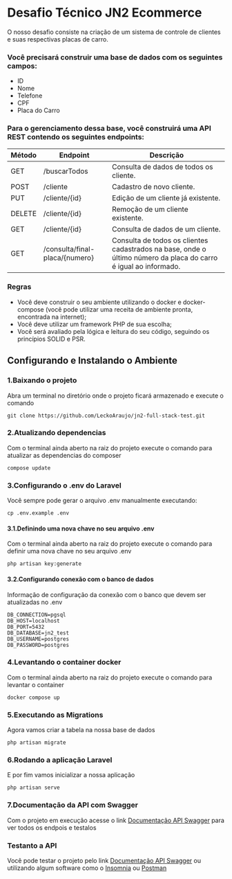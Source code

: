 # Desafio Técnico JN2 Ecommerce

O nosso desafio consiste na criação de um sistema de controle de clientes e suas respectivas placas de carro.

### Você precisará construir uma base de dados com os seguintes campos:

* ID
* Nome
* Telefone
* CPF
* Placa do Carro

### Para o gerenciamento dessa base, você construirá uma API REST contendo os seguintes endpoints:

Método   | Endpoint                       | Descrição
-------- | -----------------------------  | ----------
GET      | /buscarTodos                   | Consulta de dados de todos os cliente.
POST     | /cliente                       | Cadastro de novo cliente.
PUT      | /cliente/{id}                  | Edição de um cliente já existente.
DELETE   | /cliente/{id}                  | Remoção de um cliente existente.
GET      | 	/cliente/{id}                 | Consulta de dados de um cliente.
GET      | /consulta/final-placa/{numero} | Consulta de todos os clientes cadastrados na base, onde o último número da placa do carro é igual ao informado.

### Regras

* Você deve construir o seu ambiente utilizando o docker e docker-compose (você pode utilizar uma receita de ambiente pronta, encontrada na internet);
* Você deve utilizar um framework PHP de sua escolha;
* Você será avaliado pela lógica e leitura do seu código, seguindo os princípios SOLID e PSR.

## Configurando e Instalando o Ambiente

### 1.Baixando o projeto

Abra um terminal no diretório onde o projeto ficará armazenado e execute o comando

~~~ Git
git clone https://github.com/LeckoAraujo/jn2-full-stack-test.git
~~~

### 2.Atualizando dependencias

Com o terminal ainda aberto na raiz do projeto execute o comando para atualizar as dependencias do composer

~~~ Composer
compose update
~~~

### 3.Configurando o .env do Laravel

Você sempre pode gerar o arquivo .env manualmente executando:

~~~ Artisan
cp .env.example .env
~~~

#### 3.1.Definindo uma nova chave no seu arquivo .env

Com o terminal ainda aberto na raiz do projeto execute o comando para definir uma nova chave no seu arquivo .env

~~~ Artisan
php artisan key:generate
~~~

#### 3.2.Configurando conexão com o banco de dados

Informação de configuração da conexão com o banco que devem ser atualizadas no .env

~~~
DB_CONNECTION=pgsql
DB_HOST=localhost
DB_PORT=5432
DB_DATABASE=jn2_test
DB_USERNAME=postgres
DB_PASSWORD=postgres
~~~

### 4.Levantando o container docker

Com o terminal ainda aberto na raiz do projeto execute o comando para levantar o container

~~~ Docker
docker compose up
~~~

### 5.Executando as Migrations

Agora vamos criar a tabela na nossa base de dados

~~~ Artisan
php artisan migrate
~~~

### 6.Rodando a aplicação Laravel

E por fim vamos inicializar a nossa aplicação

~~~ Artisan
php artisan serve
~~~

### 7.Documentação da API com Swagger

Com o projeto em execução acesse o link <a href="http://127.0.0.1:8000/api/documentation" target="_blank">Documentação API Swagger</a> para ver todos os endpois e testalos

### Testanto a API

Você pode testar o projeto pelo link <a href="http://127.0.0.1:8000/api/documentation" target="_blank">Documentação API Swagger</a> ou utilizando algum software como o <a href="https://insomnia.rest/download" target="_blank">Insomnia</a> ou <a href="https://www.postman.com/downloads/" target="_blank">Postman</a>